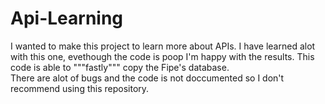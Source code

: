 # Api-Learning

I wanted to make this project to learn more about APIs. I have learned alot with this one, evethough the code is poop
I'm happy with the results.
This code is able to """fastly""" copy the Fipe's database. <br>
There are alot of bugs and the code is not doccumented so I don't recommend using this repository.
